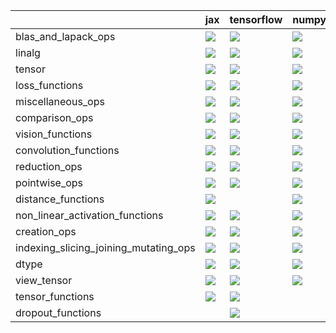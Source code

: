 |                                       | jax                                                                                                                                                                            | tensorflow                                                                                                                                                                         | numpy                                                                                                                                                                          | torch                                                                                                                                                                              |
|:--------------------------------------|:-------------------------------------------------------------------------------------------------------------------------------------------------------------------------------|:-----------------------------------------------------------------------------------------------------------------------------------------------------------------------------------|:-------------------------------------------------------------------------------------------------------------------------------------------------------------------------------|:-----------------------------------------------------------------------------------------------------------------------------------------------------------------------------------|
| blas_and_lapack_ops                   | <a href="Torch Frontend/submodules/blas_and_lapack_ops.md" rel="noopener noreferrer" target="_blank"><img src=https://img.shields.io/badge/-failure-red></a>                   | <a href="Torch Frontend/submodules/blas_and_lapack_ops.md" rel="noopener noreferrer" target="_blank"><img src=https://img.shields.io/badge/-failure-red></a>                       | <a href="Torch Frontend/submodules/blas_and_lapack_ops.md" rel="noopener noreferrer" target="_blank"><img src=https://img.shields.io/badge/-failure-red></a>                   | <a href="Torch Frontend/submodules/blas_and_lapack_ops.md" rel="noopener noreferrer" target="_blank"><img src=https://img.shields.io/badge/-failure-red></a>                       |
| linalg                                | <a href="Torch Frontend/submodules/linalg.md" rel="noopener noreferrer" target="_blank"><img src=https://img.shields.io/badge/-failure-red></a>                                | <a href="Torch Frontend/submodules/linalg.md" rel="noopener noreferrer" target="_blank"><img src=https://img.shields.io/badge/-failure-red></a>                                    | <a href="Torch Frontend/submodules/linalg.md" rel="noopener noreferrer" target="_blank"><img src=https://img.shields.io/badge/-failure-red></a>                                | <a href="Torch Frontend/submodules/linalg.md" rel="noopener noreferrer" target="_blank"><img src=https://img.shields.io/badge/-failure-red></a>                                    |
| tensor                                | <a href="Torch Frontend/submodules/tensor.md" rel="noopener noreferrer" target="_blank"><img src=https://img.shields.io/badge/-failure-red></a>                                | <a href="Torch Frontend/submodules/tensor.md" rel="noopener noreferrer" target="_blank"><img src=https://img.shields.io/badge/-failure-red></a>                                    | <a href="Torch Frontend/submodules/tensor.md" rel="noopener noreferrer" target="_blank"><img src=https://img.shields.io/badge/-failure-red></a>                                | <a href="Torch Frontend/submodules/tensor.md" rel="noopener noreferrer" target="_blank"><img src=https://img.shields.io/badge/-failure-red></a>                                    |
| loss_functions                        | <a href="Torch Frontend/submodules/loss_functions.md" rel="noopener noreferrer" target="_blank"><img src=https://img.shields.io/badge/-failure-red></a>                        | <a href="Torch Frontend/submodules/loss_functions.md" rel="noopener noreferrer" target="_blank"><img src=https://img.shields.io/badge/-failure-red></a>                            | <a href="Torch Frontend/submodules/loss_functions.md" rel="noopener noreferrer" target="_blank"><img src=https://img.shields.io/badge/-failure-red></a>                        | <a href="Torch Frontend/submodules/loss_functions.md" rel="noopener noreferrer" target="_blank"><img src=https://img.shields.io/badge/-failure-red></a>                            |
| miscellaneous_ops                     | <a href="Torch Frontend/submodules/miscellaneous_ops.md" rel="noopener noreferrer" target="_blank"><img src=https://img.shields.io/badge/-failure-red></a>                     | <a href="Torch Frontend/submodules/miscellaneous_ops.md" rel="noopener noreferrer" target="_blank"><img src=https://img.shields.io/badge/-success-success></a>                     | <a href="Torch Frontend/submodules/miscellaneous_ops.md" rel="noopener noreferrer" target="_blank"><img src=https://img.shields.io/badge/-failure-red></a>                     | <a href="Torch Frontend/submodules/miscellaneous_ops.md" rel="noopener noreferrer" target="_blank"><img src=https://img.shields.io/badge/-failure-red></a>                         |
| comparison_ops                        | <a href="Torch Frontend/submodules/comparison_ops.md" rel="noopener noreferrer" target="_blank"><img src=https://img.shields.io/badge/-failure-red></a>                        | <a href="Torch Frontend/submodules/comparison_ops.md" rel="noopener noreferrer" target="_blank"><img src=https://img.shields.io/badge/-success-success></a>                        | <a href="Torch Frontend/submodules/comparison_ops.md" rel="noopener noreferrer" target="_blank"><img src=https://img.shields.io/badge/-success-success></a>                    | <a href="Torch Frontend/submodules/comparison_ops.md" rel="noopener noreferrer" target="_blank"><img src=https://img.shields.io/badge/-failure-red></a>                            |
| vision_functions                      | <a href="Torch Frontend/submodules/vision_functions.md" rel="noopener noreferrer" target="_blank"><img src=https://img.shields.io/badge/-success-success></a>                  | <a href="Torch Frontend/submodules/vision_functions.md" rel="noopener noreferrer" target="_blank"><img src=https://img.shields.io/badge/-success-success></a>                      | <a href="Torch Frontend/submodules/vision_functions.md" rel="noopener noreferrer" target="_blank"><img src=https://img.shields.io/badge/-success-success></a>                  | <a href="Torch Frontend/submodules/vision_functions.md" rel="noopener noreferrer" target="_blank"><img src=https://img.shields.io/badge/-failure-red></a>                          |
| convolution_functions                 | <a href="Torch Frontend/submodules/convolution_functions.md" rel="noopener noreferrer" target="_blank"><img src=https://img.shields.io/badge/-failure-red></a>                 | <a href="Torch Frontend/submodules/convolution_functions.md" rel="noopener noreferrer" target="_blank"><img src=https://img.shields.io/badge/-failure-red></a>                     | <a href="Torch Frontend/submodules/convolution_functions.md" rel="noopener noreferrer" target="_blank"><img src=https://img.shields.io/badge/-failure-red></a>                 | <a href="Torch Frontend/submodules/convolution_functions.md" rel="noopener noreferrer" target="_blank"><img src=https://img.shields.io/badge/-failure-red></a>                     |
| reduction_ops                         | <a href="Torch Frontend/submodules/reduction_ops.md" rel="noopener noreferrer" target="_blank"><img src=https://img.shields.io/badge/-failure-red></a>                         | <a href="Torch Frontend/submodules/reduction_ops.md" rel="noopener noreferrer" target="_blank"><img src=https://img.shields.io/badge/-failure-red></a>                             | <a href="Torch Frontend/submodules/reduction_ops.md" rel="noopener noreferrer" target="_blank"><img src=https://img.shields.io/badge/-failure-red></a>                         | <a href="Torch Frontend/submodules/reduction_ops.md" rel="noopener noreferrer" target="_blank"><img src=https://img.shields.io/badge/-failure-red></a>                             |
| pointwise_ops                         | <a href="Torch Frontend/submodules/pointwise_ops.md" rel="noopener noreferrer" target="_blank"><img src=https://img.shields.io/badge/-failure-red></a>                         | <a href="Torch Frontend/submodules/pointwise_ops.md" rel="noopener noreferrer" target="_blank"><img src=https://img.shields.io/badge/-failure-red></a>                             | <a href="Torch Frontend/submodules/pointwise_ops.md" rel="noopener noreferrer" target="_blank"><img src=https://img.shields.io/badge/-failure-red></a>                         | <a href="Torch Frontend/submodules/pointwise_ops.md" rel="noopener noreferrer" target="_blank"><img src=https://img.shields.io/badge/-failure-red></a>                             |
| distance_functions                    | <a href="Torch Frontend/submodules/distance_functions.md" rel="noopener noreferrer" target="_blank"><img src=https://img.shields.io/badge/-success-success></a>                |                                                                                                                                                                                    | <a href="Torch Frontend/submodules/distance_functions.md" rel="noopener noreferrer" target="_blank"><img src=https://img.shields.io/badge/-success-success></a>                | <a href="Torch Frontend/submodules/distance_functions.md" rel="noopener noreferrer" target="_blank"><img src=https://img.shields.io/badge/-success-success></a>                    |
| non_linear_activation_functions       | <a href="Torch Frontend/submodules/non_linear_activation_functions.md" rel="noopener noreferrer" target="_blank"><img src=https://img.shields.io/badge/-failure-red></a>       | <a href="Torch Frontend/submodules/non_linear_activation_functions.md" rel="noopener noreferrer" target="_blank"><img src=https://img.shields.io/badge/-failure-red></a>           | <a href="Torch Frontend/submodules/non_linear_activation_functions.md" rel="noopener noreferrer" target="_blank"><img src=https://img.shields.io/badge/-failure-red></a>       | <a href="Torch Frontend/submodules/non_linear_activation_functions.md" rel="noopener noreferrer" target="_blank"><img src=https://img.shields.io/badge/-failure-red></a>           |
| creation_ops                          | <a href="Torch Frontend/submodules/creation_ops.md" rel="noopener noreferrer" target="_blank"><img src=https://img.shields.io/badge/-failure-red></a>                          | <a href="Torch Frontend/submodules/creation_ops.md" rel="noopener noreferrer" target="_blank"><img src=https://img.shields.io/badge/-failure-red></a>                              | <a href="Torch Frontend/submodules/creation_ops.md" rel="noopener noreferrer" target="_blank"><img src=https://img.shields.io/badge/-failure-red></a>                          | <a href="Torch Frontend/submodules/creation_ops.md" rel="noopener noreferrer" target="_blank"><img src=https://img.shields.io/badge/-failure-red></a>                              |
| indexing_slicing_joining_mutating_ops | <a href="Torch Frontend/submodules/indexing_slicing_joining_mutating_ops.md" rel="noopener noreferrer" target="_blank"><img src=https://img.shields.io/badge/-failure-red></a> | <a href="Torch Frontend/submodules/indexing_slicing_joining_mutating_ops.md" rel="noopener noreferrer" target="_blank"><img src=https://img.shields.io/badge/-success-success></a> | <a href="Torch Frontend/submodules/indexing_slicing_joining_mutating_ops.md" rel="noopener noreferrer" target="_blank"><img src=https://img.shields.io/badge/-failure-red></a> | <a href="Torch Frontend/submodules/indexing_slicing_joining_mutating_ops.md" rel="noopener noreferrer" target="_blank"><img src=https://img.shields.io/badge/-success-success></a> |
| dtype                                 | <a href="Torch Frontend/submodules/dtype.md" rel="noopener noreferrer" target="_blank"><img src=https://img.shields.io/badge/-success-success></a>                             | <a href="Torch Frontend/submodules/dtype.md" rel="noopener noreferrer" target="_blank"><img src=https://img.shields.io/badge/-success-success></a>                                 | <a href="Torch Frontend/submodules/dtype.md" rel="noopener noreferrer" target="_blank"><img src=https://img.shields.io/badge/-success-success></a>                             | <a href="Torch Frontend/submodules/dtype.md" rel="noopener noreferrer" target="_blank"><img src=https://img.shields.io/badge/-success-success></a>                                 |
| view_tensor                           | <a href="Torch Frontend/submodules/view_tensor.md" rel="noopener noreferrer" target="_blank"><img src=https://img.shields.io/badge/-success-success></a>                       | <a href="Torch Frontend/submodules/view_tensor.md" rel="noopener noreferrer" target="_blank"><img src=https://img.shields.io/badge/-failure-red></a>                               | <a href="Torch Frontend/submodules/view_tensor.md" rel="noopener noreferrer" target="_blank"><img src=https://img.shields.io/badge/-success-success></a>                       | <a href="Torch Frontend/submodules/view_tensor.md" rel="noopener noreferrer" target="_blank"><img src=https://img.shields.io/badge/-failure-red></a>                               |
| tensor_functions                      | <a href="Torch Frontend/submodules/tensor_functions.md" rel="noopener noreferrer" target="_blank"><img src=https://img.shields.io/badge/-success-success></a>                  | <a href="Torch Frontend/submodules/tensor_functions.md" rel="noopener noreferrer" target="_blank"><img src=https://img.shields.io/badge/-success-success></a>                      |                                                                                                                                                                                |                                                                                                                                                                                    |
| dropout_functions                     |                                                                                                                                                                                | <a href="Torch Frontend/submodules/dropout_functions.md" rel="noopener noreferrer" target="_blank"><img src=https://img.shields.io/badge/-failure-red></a>                         |                                                                                                                                                                                | <a href="Torch Frontend/submodules/dropout_functions.md" rel="noopener noreferrer" target="_blank"><img src=https://img.shields.io/badge/-failure-red></a>                         |